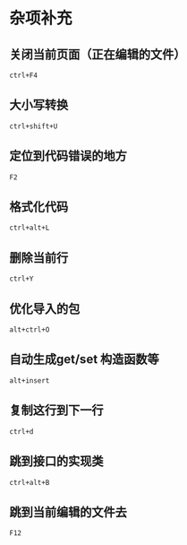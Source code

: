 # 杂项补充

## 关闭当前页面（正在编辑的文件）
`ctrl+F4`

## 大小写转换
`ctrl+shift+U`

## 定位到代码错误的地方
`F2`

## 格式化代码
`ctrl+alt+L`

## 删除当前行  
`ctrl+Y`

## 优化导入的包   
`alt+ctrl+O` 

## 自动生成get/set 构造函数等  
`alt+insert` 

##  复制这行到下一行  
`ctrl+d` 

## 跳到接口的实现类
`ctrl+alt+B`

## 跳到当前编辑的文件去
`F12`